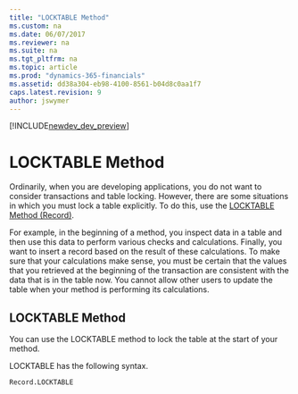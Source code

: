 ```yaml
---
title: "LOCKTABLE Method"
ms.custom: na
ms.date: 06/07/2017
ms.reviewer: na
ms.suite: na
ms.tgt_pltfrm: na
ms.topic: article
ms.prod: "dynamics-365-financials"
ms.assetid: dd38a304-eb98-4100-8561-b04d8c0aa1f7
caps.latest.revision: 9
author: jswymer
---
```


[!INCLUDE[newdev_dev_preview](includes/newdev_dev_preview.md)]

# LOCKTABLE Method
Ordinarily, when you are developing applications, you do not want to consider transactions and table locking. However, there are some situations in which you must lock a table explicitly. To do this, use the [LOCKTABLE Method \(Record\)](methods/devenv-LOCKTABLE-Method-Record.md).  

 For example, in the beginning of a method, you inspect data in a table and then use this data to perform various checks and calculations. Finally, you want to insert a record based on the result of these calculations. To make sure that your calculations make sense, you must be certain that the values that you retrieved at the beginning of the transaction are consistent with the data that is in the table now. You cannot allow other users to update the table when your method is performing its calculations.  

## LOCKTABLE Method  
 You can use the LOCKTABLE method to lock the table at the start of your method.  

 LOCKTABLE has the following syntax.  

```  
Record.LOCKTABLE  
```
